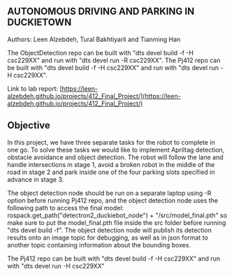 ## AUTONOMOUS DRIVING AND PARKING IN DUCKIETOWN

Authors: Leen Alzebdeh, Tural Bakhtiyarli and Tianming Han

The ObjectDetection repo can be built with "dts devel build -f -H csc229XX" and run with "dts devel run -R csc229XX". The Pj412 repo can be built with "dts devel build -f -H csc229XX" and run with "dts devel run -H csc229XX".

Link to lab report: [https://leen-alzebdeh.github.io/projects/412_Final_Project/](https://leen-alzebdeh.github.io/projects/412_Final_Project/)

## Objective

In this project, we have three separate tasks for the robot to complete in one go. To solve these tasks we would like to implement Apriltag detection, obstacle avoidance and object detection. The robot will follow the lane and handle intersections in stage 1, avoid a broken robot in the middle of the road in stage 2 and park inside one of the four parking slots specified in advance in stage 3.

The object detection node should be run on a separate laptop using -R option before running Pj412 repo, and the object detection node uses the following path to access the final model: rospack.get_path("detectron2_duckiebot_node") + "/src/model_final.pth" so make sure to put the model_final.pth file inside the src folder before running "dts devel build -f". The object detection node will publish its detection results onto an image topic for debugging, as well as in json format to another topic containing information about the bounding boxes.

The Pj412 repo can be built with "dts devel build -f -H csc229XX" and run with "dts devel run -H csc229XX"
